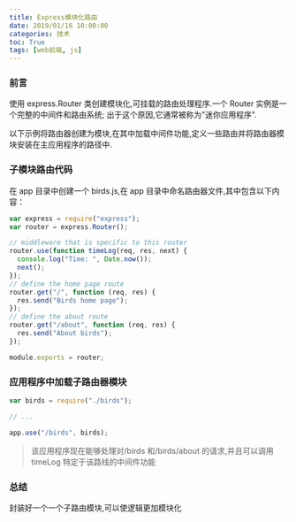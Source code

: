 ```yaml
---
title: Express模块化路由
date: 2019/01/16 10:00:00
categories: 技术
toc: True
tags: [web前端, js]
---
```


### 前言

使用 express.Router 类创建模块化,可挂载的路由处理程序.一个 Router 实例是一个完整的中间件和路由系统; 出于这个原因,它通常被称为"迷你应用程序".

以下示例将路由器创建为模块,在其中加载中间件功能,定义一些路由并将路由器模块安装在主应用程序的路径中.

### 子模块路由代码

在 app 目录中创建一个 birds.js,在 app 目录中命名路由器文件,其中包含以下内容：

```js
var express = require("express");
var router = express.Router();

// middleware that is specific to this router
router.use(function timeLog(req, res, next) {
  console.log("Time: ", Date.now());
  next();
});
// define the home page route
router.get("/", function (req, res) {
  res.send("Birds home page");
});
// define the about route
router.get("/about", function (req, res) {
  res.send("About birds");
});

module.exports = router;
```

### 应用程序中加载子路由器模块

```js
var birds = require("./birds");

// ...

app.use("/birds", birds);
```

> 该应用程序现在能够处理对/birds 和/birds/about 的请求,并且可以调用 timeLog 特定于该路线的中间件功能

### 总结

封装好一个一个子路由模块,可以使逻辑更加模块化
